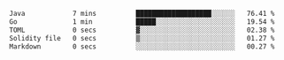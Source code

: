 <!--START_SECTION:waka-->

```txt
Java            7 mins          ███████████████████░░░░░░   76.41 %
Go              1 min           █████░░░░░░░░░░░░░░░░░░░░   19.54 %
TOML            0 secs          ▓░░░░░░░░░░░░░░░░░░░░░░░░   02.38 %
Solidity file   0 secs          ▒░░░░░░░░░░░░░░░░░░░░░░░░   01.27 %
Markdown        0 secs          ░░░░░░░░░░░░░░░░░░░░░░░░░   00.27 %
```

<!--END_SECTION:waka-->
